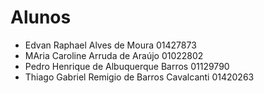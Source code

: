# Alunos

* Edvan Raphael Alves de Moura 01427873
* MAria Caroline Arruda de Araújo    01022802
* Pedro Henrique de Albuquerque Barros    01129790
* Thiago Gabriel Remigio de Barros Cavalcanti    01420263
